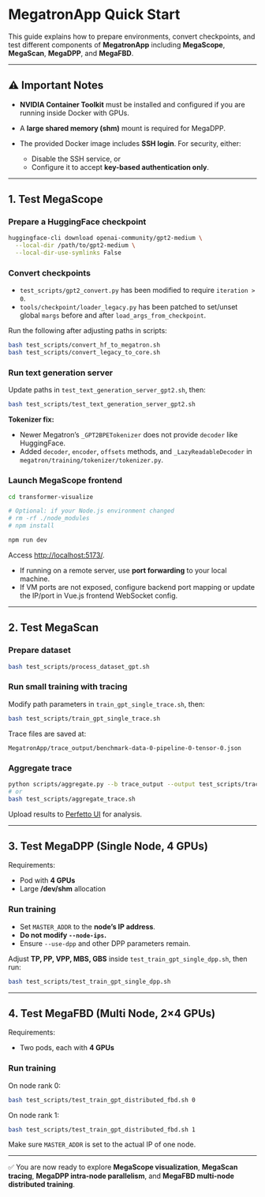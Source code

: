 # MegatronApp Quick Start

This guide explains how to prepare environments, convert checkpoints, and test different components of **MegatronApp** including **MegaScope**, **MegaScan**, **MegaDPP**, and **MegaFBD**.

---

## ⚠️ Important Notes

* **NVIDIA Container Toolkit** must be installed and configured if you are running inside Docker with GPUs.
* A **large shared memory (shm)** mount is required for MegaDPP.
* The provided Docker image includes **SSH login**.
  For security, either:

  * Disable the SSH service, or
  * Configure it to accept **key-based authentication only**.

---

## 1. Test MegaScope

### Prepare a HuggingFace checkpoint

```bash
huggingface-cli download openai-community/gpt2-medium \
  --local-dir /path/to/gpt2-medium \
  --local-dir-use-symlinks False
```

### Convert checkpoints

* `test_scripts/gpt2_convert.py` has been modified to require `iteration > 0`.
* `tools/checkpoint/loader_legacy.py` has been patched to set/unset global `margs` before and after `load_args_from_checkpoint`.

Run the following after adjusting paths in scripts:

```bash
bash test_scripts/convert_hf_to_megatron.sh
bash test_scripts/convert_legacy_to_core.sh
```

### Run text generation server

Update paths in `test_text_generation_server_gpt2.sh`, then:

```bash
bash test_scripts/test_text_generation_server_gpt2.sh
```

**Tokenizer fix:**

* Newer Megatron’s `_GPT2BPETokenizer` does not provide `decoder` like HuggingFace.
* Added `decoder`, `encoder`, `offsets` methods, and `_LazyReadableDecoder` in `megatron/training/tokenizer/tokenizer.py`.

### Launch MegaScope frontend

```bash
cd transformer-visualize

# Optional: if your Node.js environment changed
# rm -rf ./node_modules
# npm install

npm run dev
```

Access [http://localhost:5173/](http://localhost:5173/).

* If running on a remote server, use **port forwarding** to your local machine.
* If VM ports are not exposed, configure backend port mapping or update the IP/port in Vue.js frontend WebSocket config.

---

## 2. Test MegaScan

### Prepare dataset

```bash
bash test_scripts/process_dataset_gpt.sh
```

### Run small training with tracing

Modify path parameters in `train_gpt_single_trace.sh`, then:

```bash
bash test_scripts/train_gpt_single_trace.sh
```

Trace files are saved at:

```
MegatronApp/trace_output/benchmark-data-0-pipeline-0-tensor-0.json
```

### Aggregate trace

```bash
python scripts/aggregate.py --b trace_output --output test_scripts/trace_output.json
# or
bash test_scripts/aggregate_trace.sh
```

Upload results to [Perfetto UI](https://ui.perfetto.dev/) for analysis.

---

## 3. Test MegaDPP (Single Node, 4 GPUs)

Requirements:

* Pod with **4 GPUs**
* Large **/dev/shm** allocation

### Run training

* Set `MASTER_ADDR` to the **node’s IP address**.
* **Do not modify `--node-ips`.**
* Ensure `--use-dpp` and other DPP parameters remain.

Adjust **TP, PP, VPP, MBS, GBS** inside `test_train_gpt_single_dpp.sh`, then run:

```bash
bash test_scripts/test_train_gpt_single_dpp.sh
```

---

## 4. Test MegaFBD (Multi Node, 2×4 GPUs)

Requirements:

* Two pods, each with **4 GPUs**

### Run training

On node rank 0:

```bash
bash test_scripts/test_train_gpt_distributed_fbd.sh 0
```

On node rank 1:

```bash
bash test_scripts/test_train_gpt_distributed_fbd.sh 1
```

Make sure `MASTER_ADDR` is set to the actual IP of one node.

---

✅ You are now ready to explore **MegaScope visualization**, **MegaScan tracing**, **MegaDPP intra-node parallelism**, and **MegaFBD multi-node distributed training**.


